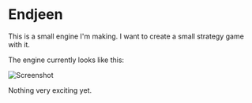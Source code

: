 # Endjeen

This is a small engine I'm making. I want to create a small strategy game with it.

The engine currently looks like this:

![Screenshot](/files/Screenshot-2022-08-18.png "Screenshot")

Nothing very exciting yet.
